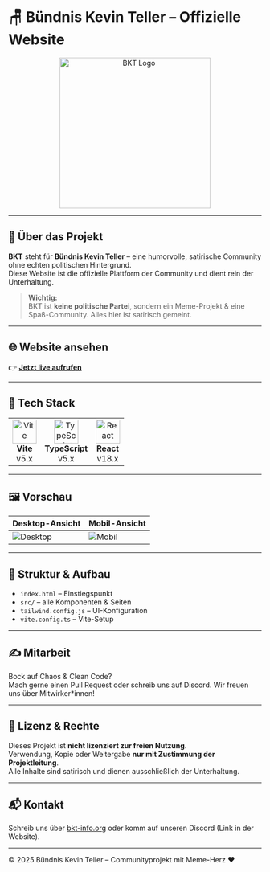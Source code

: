 # 🪑 Bündnis Kevin Teller – Offizielle Website

<p align="center">
  <img src="https://bkt-info.org/bkt.png" alt="BKT Logo" width="300"/>
</p>

---

## 🧠 Über das Projekt

**BKT** steht für **Bündnis Kevin Teller** – eine humorvolle, satirische Community ohne echten politischen Hintergrund.  
Diese Website ist die offizielle Plattform der Community und dient rein der Unterhaltung.

> **Wichtig:**  
> BKT ist **keine politische Partei**, sondern ein Meme-Projekt & eine Spaß-Community. Alles hier ist satirisch gemeint.

---

## 🌐 Website ansehen

👉 **[Jetzt live aufrufen](https://bkt-info.org)**

---

## 🚀 Tech Stack

<table>
  <tr>
    <td align="center">
      <img src="https://cdn.jsdelivr.net/gh/devicons/devicon/icons/vite/vite-original.svg" width="48" height="48" alt="Vite"/><br/>
      <strong>Vite</strong><br/>
      v5.x
    </td>
    <td align="center">
      <img src="https://cdn.jsdelivr.net/gh/devicons/devicon/icons/typescript/typescript-original.svg" width="48" height="48" alt="TypeScript"/><br/>
      <strong>TypeScript</strong><br/>
      v5.x
    </td>
    <td align="center">
      <img src="https://cdn.jsdelivr.net/gh/devicons/devicon/icons/react/react-original.svg" width="48" height="48" alt="React"/><br/>
      <strong>React</strong><br/>
      v18.x
    </td>
  </tr>
</table>

---

## 🖼️ Vorschau

| Desktop-Ansicht | Mobil-Ansicht |
|----------------|---------------|
| ![Desktop](https://bkt-info.org/assets/preview1.webp) | ![Mobil](https://bkt-info.org/assets/mobile_preview.webp) |

---

## 🧩 Struktur & Aufbau

- `index.html` – Einstiegspunkt
- `src/` – alle Komponenten & Seiten
- `tailwind.config.js` – UI-Konfiguration
- `vite.config.ts` – Vite-Setup

---

## ✍️ Mitarbeit

Bock auf Chaos & Clean Code?  
Mach gerne einen Pull Request oder schreib uns auf Discord. Wir freuen uns über Mitwirker*innen!

---

## 🧻 Lizenz & Rechte

Dieses Projekt ist **nicht lizenziert zur freien Nutzung**.  
Verwendung, Kopie oder Weitergabe **nur mit Zustimmung der Projektleitung**.  
Alle Inhalte sind satirisch und dienen ausschließlich der Unterhaltung.

---

## 📬 Kontakt

Schreib uns über [bkt-info.org](https://bkt-info.org) oder komm auf unseren Discord (Link in der Website).

---

© 2025 Bündnis Kevin Teller – Communityprojekt mit Meme-Herz ❤️

